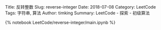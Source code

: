 Title: 反转整数
Slug: reverse-integer
Date: 2018-07-08
Category: LeetCode
Tags: 字符串, 算法
Author: timking
Summary: LeetCode - 探索 - 初级算法

{% notebook LeetCode/reverse-integer/main.ipynb %}